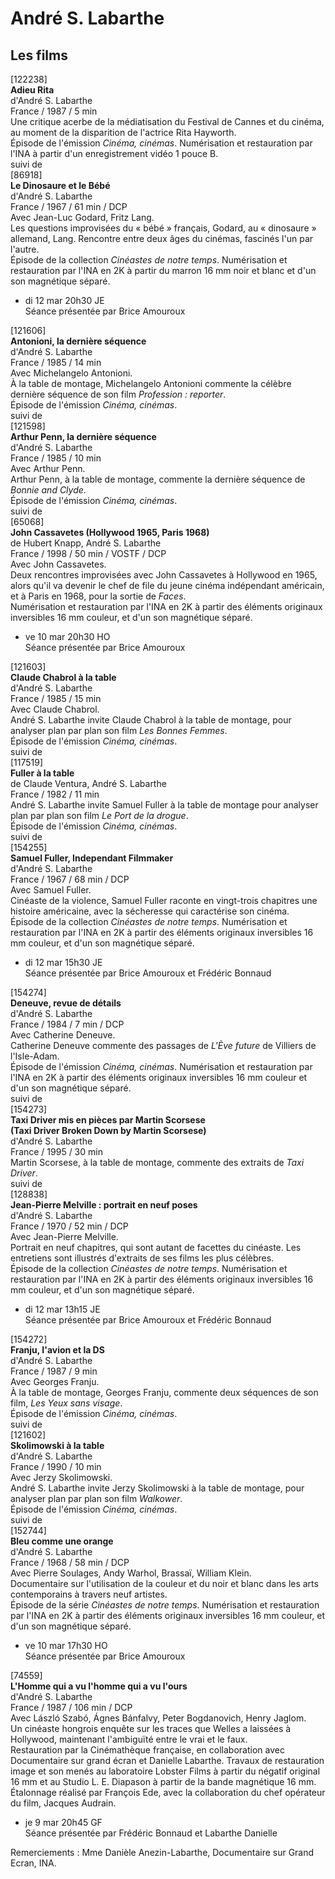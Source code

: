 # André S. Labarthe

## Les films

[122238]  
**Adieu Rita**  
d'André S. Labarthe  
France / 1987 / 5 min  
Une critique acerbe de la médiatisation du Festival de Cannes et du cinéma, au moment de la disparition de l'actrice Rita Hayworth.  
Épisode de l'émission _Cinéma, cinémas_. Numérisation et restauration par l'INA à partir d'un enregistrement vidéo 1 pouce B.  
suivi de  
[86918]  
**Le Dinosaure et le Bébé**  
d'André S. Labarthe  
France / 1967 / 61 min / DCP  
Avec Jean-Luc Godard, Fritz Lang.  
Les questions improvisées du « bébé » français, Godard, au « dinosaure » allemand, Lang. Rencontre entre deux âges du cinémas, fascinés l'un par l'autre.  
Épisode de la collection _Cinéastes de notre temps_. Numérisation et restauration par l'INA en 2K à partir du marron 16 mm noir et blanc et d'un son magnétique séparé.

- di 12 mar 20h30 JE  
Séance présentée par Brice Amouroux

[121606]  
**Antonioni, la dernière séquence**  
d'André S. Labarthe  
France / 1985 / 14 min  
Avec Michelangelo Antonioni.  
À la table de montage, Michelangelo Antonioni commente la célèbre dernière séquence de son film _Profession : reporter_.  
Épisode de l'émission _Cinéma, cinémas_.  
suivi de  
[121598]  
**Arthur Penn, la dernière séquence**  
d'André S. Labarthe  
France / 1985 / 10 min  
Avec Arthur Penn.  
Arthur Penn, à la table de montage, commente la dernière séquence de _Bonnie and Clyde_.  
Épisode de l'émission _Cinéma, cinémas_.  
suivi de  
[65068]  
**John Cassavetes (Hollywood 1965, Paris 1968)**  
de Hubert Knapp, André S. Labarthe  
France / 1998 / 50 min / VOSTF / DCP  
Avec John Cassavetes.  
Deux rencontres improvisées avec John Cassavetes à Hollywood en 1965, alors qu'il va devenir le chef de file du jeune cinéma indépendant américain, et à Paris en 1968, pour la sortie de _Faces_.  
Numérisation et restauration par l'INA en 2K à partir des éléments originaux inversibles 16 mm couleur, et d'un son magnétique séparé.

- ve 10 mar 20h30 HO  
Séance présentée par Brice Amouroux

[121603]  
**Claude Chabrol à la table**  
d'André S. Labarthe  
France / 1985 / 15 min  
Avec Claude Chabrol.  
André S. Labarthe invite Claude Chabrol à la table de montage, pour analyser plan par plan son film _Les Bonnes Femmes_.  
Épisode de l'émission _Cinéma, cinémas_.  
suivi de  
[117519]  
**Fuller à la table**  
de Claude Ventura, André S. Labarthe  
France / 1982 / 11 min  
André S. Labarthe invite Samuel Fuller à la table de montage pour analyser plan par plan son film _Le Port de la drogue_.  
Épisode de l'émission _Cinéma, cinémas_.  
suivi de  
[154255]  
**Samuel Fuller, Independant Filmmaker**  
d'André S. Labarthe  
France / 1967 / 68 min / DCP  
Avec Samuel Fuller.  
Cinéaste de la violence, Samuel Fuller raconte en vingt-trois chapitres une histoire américaine, avec la sécheresse qui caractérise son cinéma.  
Épisode de la collection _Cinéastes de notre temps_. Numérisation et restauration par l'INA en 2K à partir des éléments originaux inversibles 16 mm couleur, et d'un son magnétique séparé.

- di 12 mar 15h30 JE  
Séance présentée par Brice Amouroux et Frédéric Bonnaud

[154274]  
**Deneuve, revue de détails**  
d'André S. Labarthe  
France / 1984 / 7 min / DCP  
Avec Catherine Deneuve.  
Catherine Deneuve commente des passages de _L'Ève future_ de Villiers de l'Isle-Adam.  
Épisode de l'émission _Cinéma, cinémas_. Numérisation et restauration par l'INA en 2K à partir des éléments originaux inversibles 16 mm couleur et d'un son magnétique séparé.  
suivi de  
[154273]  
**Taxi Driver mis en pièces par Martin Scorsese**  
**(Taxi Driver Broken Down by Martin Scorsese)**  
d'André S. Labarthe  
France / 1995 / 30 min  
Martin Scorsese, à la table de montage, commente des extraits de _Taxi Driver_.  
suivi de  
[128838]  
**Jean-Pierre Melville : portrait en neuf poses**  
d'André S. Labarthe  
France / 1970 / 52 min / DCP  
Avec Jean-Pierre Melville.  
Portrait en neuf chapitres, qui sont autant de facettes du cinéaste. Les entretiens sont illustrés d'extraits de ses films les plus célèbres.  
Épisode de la collection _Cinéastes de notre temps_. Numérisation et restauration par l'INA en 2K à partir des éléments originaux inversibles 16 mm couleur, et d'un son magnétique séparé.

- di 12 mar 13h15 JE  
Séance présentée par Brice Amouroux et Frédéric Bonnaud

[154272]  
**Franju, l'avion et la DS**  
d'André S. Labarthe  
France / 1987 / 9 min  
Avec Georges Franju.  
À la table de montage, Georges Franju, commente deux séquences de son film, _Les Yeux sans visage_.  
Épisode de l'émission _Cinéma, cinémas_.  
suivi de  
[121602]  
**Skolimowski à la table**  
d'André S. Labarthe  
France / 1990 / 10 min  
Avec Jerzy Skolimowski.  
André S. Labarthe invite Jerzy Skolimowski à la table de montage, pour analyser plan par plan son film _Walkower_.  
Épisode de l'émission _Cinéma, cinémas_.  
suivi de  
[152744]  
**Bleu comme une orange**  
d'André S. Labarthe  
France / 1968 / 58 min / DCP  
Avec Pierre Soulages, Andy Warhol, Brassaï, William Klein.  
Documentaire sur l'utilisation de la couleur et du noir et blanc dans les arts contemporains à travers neuf artistes.  
Épisode de la série _Cinéastes de notre temps_. Numérisation et restauration par l'INA en 2K à partir des éléments originaux inversibles 16 mm couleur, et d'un son magnétique séparé.

- ve 10 mar 17h30 HO  
Séance présentée par Brice Amouroux

[74559]  
**L'Homme qui a vu l'homme qui a vu l'ours**  
d'André S. Labarthe  
France / 1987 / 106 min / DCP  
Avec László Szabó, Ágnes Bánfalvy, Peter Bogdanovich, Henry Jaglom.  
Un cinéaste hongrois enquête sur les traces que Welles a laissées à Hollywood, maintenant l'ambiguïté entre le vrai et le faux.  
Restauration par la Cinémathèque française, en collaboration avec Documentaire sur grand écran et Danielle Labarthe. Travaux de restauration image et son menés au laboratoire Lobster Films à partir du négatif original 16 mm et au Studio L. E. Diapason à partir de la bande magnétique 16 mm. Étalonnage réalisé par François Ede, avec la collaboration du chef opérateur du film, Jacques Audrain.

- je 9 mar 20h45 GF  
Séance présentée par Frédéric Bonnaud et Labarthe Danielle

Remerciements : Mme Danièle Anezin-Labarthe, Documentaire sur Grand Ecran, INA.